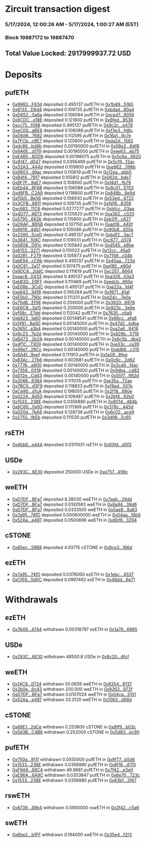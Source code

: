 # Zircuit transaction digest
### 5/17/2024, 12:00:26 AM - 5/17/2024, 1:00:27 AM (EST)
### Block 19887172 to 19887470

## Total Value Locked: 2917999937.72 USD

# Deposits
## pufETH
- [0x9963...F83d](https://etherscan.io/address/0x996303802Ef8B7dD9Eea75b04F1C96D72b90F83d) deposited 0.495137 pufETH in [0x1b49...5160](https://etherscan.io/tx/0x996303802Ef8B7dD9Eea75b04F1C96D72b90F83d)
- [0x8132...D6d4](https://etherscan.io/address/0x8132dbeE2DF0365fb579477Ef7b3261ae221D6d4) deposited 0.109735 pufETH in [0xbdad...80a4](https://etherscan.io/tx/0x8132dbeE2DF0365fb579477Ef7b3261ae221D6d4)
- [0xD652...0a6a](https://etherscan.io/address/0xD65291DCC6Ee601d8c167e2a8e8d51A98e2c0a6a) deposited 0.106094 pufETH in [0xced7...9056](https://etherscan.io/tx/0xD65291DCC6Ee601d8c167e2a8e8d51A98e2c0a6a)
- [0x6CDC...e18E](https://etherscan.io/address/0x6CDCFe7Fe3289b79d82D42b99384a7d9457Fe18E) deposited 0.121800 pufETH in [0x6fed...8536](https://etherscan.io/tx/0x6CDCFe7Fe3289b79d82D42b99384a7d9457Fe18E)
- [0xcc75...f098](https://etherscan.io/address/0xcc755Ffb60683940e4Da3f4724EFD5A12e20f098) deposited 0.495137 pufETH in [0x9c2c...e476](https://etherscan.io/tx/0xcc755Ffb60683940e4Da3f4724EFD5A12e20f098)
- [0xeC00...aBE8](https://etherscan.io/address/0xeC002eB76B50Dbc23Ecf9af21D0C381ECf9BaBE8) deposited 0.106088 pufETH in [0xf3e3...fd6c](https://etherscan.io/tx/0xeC002eB76B50Dbc23Ecf9af21D0C381ECf9BaBE8)
- [0xD6d6...7682](https://etherscan.io/address/0xD6d6E53f46e9fE1510B4610E76A5fb902c387682) deposited 0.112595 pufETH in [0x16a1...9c7e](https://etherscan.io/tx/0xD6d6E53f46e9fE1510B4610E76A5fb902c387682)
- [0x7FCb...c8E7](https://etherscan.io/address/0x7FCb2D3B32A55Ca1D4f0a114c899050c610Bc8E7) deposited 0.120800 pufETH in [0xda2d...1582](https://etherscan.io/tx/0x7FCb2D3B32A55Ca1D4f0a114c899050c610Bc8E7)
- [0xdc86...bd6b](https://etherscan.io/address/0xdc86DA205D3845a1CAcd6d1bA0880e2252f3bd6b) deposited 0.00190000 pufETH in [0x58e2...64f8](https://etherscan.io/tx/0xdc86DA205D3845a1CAcd6d1bA0880e2252f3bd6b)
- [0x9A6E...d179](https://etherscan.io/address/0x9A6E5062FA8836CF407c4C09161E290f38f4d179) deposited 0.00190000 pufETH in [0xee63...eb75](https://etherscan.io/tx/0x9A6E5062FA8836CF407c4C09161E290f38f4d179)
- [0xEAB5...8DD9](https://etherscan.io/address/0xEAB506daEC4E25B6eD81941cd65D0cBad0E98DD9) deposited 0.00198075 pufETH in [0x5c6a...0620](https://etherscan.io/tx/0xEAB506daEC4E25B6eD81941cd65D0cBad0E98DD9)
- [0x9147...d047](https://etherscan.io/address/0x9147aAB5Dc4711d58ee6b1095F872b8E1197d047) deposited 0.0356499 pufETH in [0x5c19...f2ac](https://etherscan.io/tx/0x9147aAB5Dc4711d58ee6b1095F872b8E1197d047)
- [0x32A3...444d](https://etherscan.io/address/0x32A3Ab47D21A11A16db96ceE273477a20bA9444d) deposited 0.109900 pufETH in [0xe962...398b](https://etherscan.io/tx/0x32A3Ab47D21A11A16db96ceE273477a20bA9444d)
- [0x9803...d9ac](https://etherscan.io/address/0x980307AB8390942871B93C5bB64395475eF1d9ac) deposited 0.110619 pufETH in [0x12ea...ebb5](https://etherscan.io/tx/0x980307AB8390942871B93C5bB64395475eF1d9ac)
- [0xB4f4...76f7](https://etherscan.io/address/0xB4f46F69B1352c3183C5128A8610B9bC2A6476f7) deposited 0.105812 pufETH in [0x062d...bde7](https://etherscan.io/tx/0xB4f46F69B1352c3183C5128A8610B9bC2A6476f7)
- [0x9F7F...9aE7](https://etherscan.io/address/0x9F7Ff80b753a3Ac905Be2235b0d076f92B6A9aE7) deposited 0.108900 pufETH in [0xf4d1...fb79](https://etherscan.io/tx/0x9F7Ff80b753a3Ac905Be2235b0d076f92B6A9aE7)
- [0xEb44...8F88](https://etherscan.io/address/0xEb449382Ddf679170C500F7b69F2415785F48F88) deposited 0.106088 pufETH in [0x8c01...5702](https://etherscan.io/tx/0xEb449382Ddf679170C500F7b69F2415785F48F88)
- [0xd9FB...C2A9](https://etherscan.io/address/0xd9FBA6884f4ABfA63c1041eCFfD7C3223e32C2A9) deposited 0.118800 pufETH in [0x848b...9e9d](https://etherscan.io/tx/0xd9FBA6884f4ABfA63c1041eCFfD7C3223e32C2A9)
- [0xf5b0...Be56](https://etherscan.io/address/0xf5b04d7Fe1DA7403709fd920968f5e9eb607Be56) deposited 0.108930 pufETH in [0x53ed...4722](https://etherscan.io/tx/0xf5b04d7Fe1DA7403709fd920968f5e9eb607Be56)
- [0x3CFB...6811](https://etherscan.io/address/0x3CFB9EcB001c352dD5a4F290d10B465254C76811) deposited 0.109735 pufETH in [0xfd16...8358](https://etherscan.io/tx/0x3CFB9EcB001c352dD5a4F290d10B465254C76811)
- [0xc683...11C6](https://etherscan.io/address/0xc68397083807c918eB1a3be4064B7EB5d2e611C6) deposited 0.0277277 pufETH in [0xbfcc...03aa](https://etherscan.io/tx/0xc68397083807c918eB1a3be4064B7EB5d2e611C6)
- [0x4D77...4873](https://etherscan.io/address/0x4D77e0FaA3033Bf742b1feD892D5A87b73074873) deposited 0.125620 pufETH in [0xa362...c020](https://etherscan.io/tx/0x4D77e0FaA3033Bf742b1feD892D5A87b73074873)
- [0x5795...662b](https://etherscan.io/address/0x5795Ee9526c1Bbac244A5a93389Aab1Bc38b662b) deposited 0.115800 pufETH in [0xb31f...c627](https://etherscan.io/tx/0x5795Ee9526c1Bbac244A5a93389Aab1Bc38b662b)
- [0xD9AF...B95B](https://etherscan.io/address/0xD9AFfE6c5282607224d86f187eAe1D5291DbB95B) deposited 0.107150 pufETH in [0xad18...440f](https://etherscan.io/tx/0xD9AFfE6c5282607224d86f187eAe1D5291DbB95B)
- [0x8619...44b1](https://etherscan.io/address/0x861983336C98bebB3728c1F7e631e68EA95f44b1) deposited 0.105098 pufETH in [0x90b8...d20a](https://etherscan.io/tx/0x861983336C98bebB3728c1F7e631e68EA95f44b1)
- [0x2390...5ceD](https://etherscan.io/address/0x2390D989Baf09fa0f2e30c718B75370c2Ddd5ceD) deposited 0.495137 pufETH in [0xbdf2...3ac7](https://etherscan.io/tx/0x2390D989Baf09fa0f2e30c718B75370c2Ddd5ceD)
- [0x3641...108C](https://etherscan.io/address/0x364139A7A43726C5e3cE862A3e9ed675dBcC108C) deposited 0.109031 pufETH in [0xc677...d374](https://etherscan.io/tx/0x364139A7A43726C5e3cE862A3e9ed675dBcC108C)
- [0x5808...D91c](https://etherscan.io/address/0x5808F85191BF8F9e78bB2a01F943120149e7D91c) deposited 0.105842 pufETH in [0xd545...e8be](https://etherscan.io/tx/0x5808F85191BF8F9e78bB2a01F943120149e7D91c)
- [0x6153...3271](https://etherscan.io/address/0x6153222AacC6C0Be2a248BA3e9589016F5dE3271) deposited 0.110022 pufETH in [0x12cc...45a9](https://etherscan.io/tx/0x6153222AacC6C0Be2a248BA3e9589016F5dE3271)
- [0x02B1...F279](https://etherscan.io/address/0x02B1d26BaeBc3230eBeb9E91297Ba9A3F0acF279) deposited 0.105873 pufETH in [0x7159...c04b](https://etherscan.io/tx/0x02B1d26BaeBc3230eBeb9E91297Ba9A3F0acF279)
- [0xbE94...cC6b](https://etherscan.io/address/0xbE9441cf1F08D1b3879bc02e4f05934EC051cC6b) deposited 0.495137 pufETH in [0x40aa...723d](https://etherscan.io/tx/0xbE9441cf1F08D1b3879bc02e4f05934EC051cC6b)
- [0x0C81...2a17](https://etherscan.io/address/0x0C8145E0f2b2a53f3C98BaE0DB58751d5F212a17) deposited 0.107475 pufETH in [0xef85...e90d](https://etherscan.io/tx/0x0C8145E0f2b2a53f3C98BaE0DB58751d5F212a17)
- [0x9DC4...2ddC](https://etherscan.io/address/0x9DC4dadB117e16eB88Ca30ae88248332A1202ddC) deposited 0.111619 pufETH in [0xc257...6664](https://etherscan.io/tx/0x9DC4dadB117e16eB88Ca30ae88248332A1202ddC)
- [0xaac8...0433](https://etherscan.io/address/0xaac810d1fbd35Df7D63d6276742B064589Dc0433) deposited 0.495137 pufETH in [0xa326...03a3](https://etherscan.io/tx/0xaac810d1fbd35Df7D63d6276742B064589Dc0433)
- [0xbB3D...E9FF](https://etherscan.io/address/0xbB3D9ABC664bbe0f8Cb97F857a760Cc6b02cE9FF) deposited 0.111469 pufETH in [0xedcb...665e](https://etherscan.io/tx/0xbB3D9ABC664bbe0f8Cb97F857a760Cc6b02cE9FF)
- [0xE08b...3CdC](https://etherscan.io/address/0xE08b057Eac983b9cB6aDEAd0CedE96655d8d3CdC) deposited 0.495137 pufETH in [0xe22a...1d4f](https://etherscan.io/tx/0xE08b057Eac983b9cB6aDEAd0CedE96655d8d3CdC)
- [0xe643...94f8](https://etherscan.io/address/0xe643f2bf6DE398e5895a641F57C6Aca402A494f8) deposited 0.106284 pufETH in [0xf871...81af](https://etherscan.io/tx/0xe643f2bf6DE398e5895a641F57C6Aca402A494f8)
- [0xE5b0...790c](https://etherscan.io/address/0xE5b0541E9cefd1255FB79ddB530558143c10790c) deposited 0.111331 pufETH in [0xd24c...7e0a](https://etherscan.io/tx/0xE5b0541E9cefd1255FB79ddB530558143c10790c)
- [0x75dB...Ef58](https://etherscan.io/address/0x75dB91dCFC7E3351018798B6e57Eda209809Ef58) deposited 0.200000 pufETH in [0x3620...6978](https://etherscan.io/tx/0x75dB91dCFC7E3351018798B6e57Eda209809Ef58)
- [0xE6C8...3a15](https://etherscan.io/address/0xE6C8e557F1d023f888581C77266C6d4bA9B23a15) deposited 0.200000 pufETH in [0x923c...3e9e](https://etherscan.io/tx/0xE6C8e557F1d023f888581C77266C6d4bA9B23a15)
- [0xf58c...E7dd](https://etherscan.io/address/0xf58c60ebB722CeDA010b3910E7a8f5c8ca80E7dd) deposited 0.112042 pufETH in [0x7635...c6a9](https://etherscan.io/tx/0xf58c60ebB722CeDA010b3910E7a8f5c8ca80E7dd)
- [0xb823...1a60](https://etherscan.io/address/0xb82350bfE2a14c047D6A43e8eCCE3d7E79961a60) deposited 0.00148541 pufETH in [0x66cc...efa8](https://etherscan.io/tx/0xb82350bfE2a14c047D6A43e8eCCE3d7E79961a60)
- [0x5f81...9a0D](https://etherscan.io/address/0x5f81b28085b7a9ad3FB15Ea5De02bF2D5de39a0D) deposited 0.00140000 pufETH in [0x47d2...bdba](https://etherscan.io/tx/0x5f81b28085b7a9ad3FB15Ea5De02bF2D5de39a0D)
- [0x365f...a3b4](https://etherscan.io/address/0x365f101B5ce73298A47c3C37cAfF19375421a3b4) deposited 0.00140000 pufETH in [0xa2a6...9418](https://etherscan.io/tx/0x365f101B5ce73298A47c3C37cAfF19375421a3b4)
- [0x9c23...7e2d](https://etherscan.io/address/0x9c23156069bEc748974F7739cf1016F69CB17e2d) deposited 0.00140000 pufETH in [0x828b...5716](https://etherscan.io/tx/0x9c23156069bEc748974F7739cf1016F69CB17e2d)
- [0xB472...2b2A](https://etherscan.io/address/0xB4723d962aA6829aDbbDD776f91d153bF5e32b2A) deposited 0.00140000 pufETH in [0x6c5b...dbe2](https://etherscan.io/tx/0xB4723d962aA6829aDbbDD776f91d153bF5e32b2A)
- [0x4f1C...73D9](https://etherscan.io/address/0x4f1C84c2F8989636c58fE440eb669dd1eE9973D9) deposited 0.00140000 pufETH in [0xe33c...ca39](https://etherscan.io/tx/0x4f1C84c2F8989636c58fE440eb669dd1eE9973D9)
- [0x99e7...28Cc](https://etherscan.io/address/0x99e77e371E406226F3047162Fec26D7C6D7728Cc) deposited 0.00140000 pufETH in [0xdd68...c315](https://etherscan.io/tx/0x99e77e371E406226F3047162Fec26D7C6D7728Cc)
- [0x6A4f...9eef](https://etherscan.io/address/0x6A4f5606a9A75ee8259f3d2D9e15bE623fb59eef) deposited 0.111913 pufETH in [0xfa09...8fee](https://etherscan.io/tx/0x6A4f5606a9A75ee8259f3d2D9e15bE623fb59eef)
- [0x83Ac...27b6](https://etherscan.io/address/0x83Ac15fF1A8a2aa8b7407E27d8648ffc643F27b6) deposited 0.602681 pufETH in [0x0c6c...2d62](https://etherscan.io/tx/0x83Ac15fF1A8a2aa8b7407E27d8648ffc643F27b6)
- [0x777A...a900](https://etherscan.io/address/0x777A107fe53C8CC314a5B5D65007137E986ba900) deposited 0.00140000 pufETH in [0x2ca9...f4ac](https://etherscan.io/tx/0x777A107fe53C8CC314a5B5D65007137E986ba900)
- [0x7358...0318](https://etherscan.io/address/0x73586F9BFBFe90Ec13936edAe28740f6044F0318) deposited 0.00140000 pufETH in [0x9dba...cd82](https://etherscan.io/tx/0x73586F9BFBFe90Ec13936edAe28740f6044F0318)
- [0xD12e...Cd43](https://etherscan.io/address/0xD12e0E37D9B77169129731156375Bf00af68Cd43) deposited 0.00140000 pufETH in [0x55f7...982d](https://etherscan.io/tx/0xD12e0E37D9B77169129731156375Bf00af68Cd43)
- [0x2066...6384](https://etherscan.io/address/0x20665D0af0f0B3284680BA4609F844d451A76384) deposited 0.111035 pufETH in [0xe35a...72ae](https://etherscan.io/tx/0x20665D0af0f0B3284680BA4609F844d451A76384)
- [0x7BC0...d3F9](https://etherscan.io/address/0x7BC0bBd532aAFa85B2F39D9A63302CAc90Afd3F9) deposited 0.118833 pufETH in [0xf8ad...507e](https://etherscan.io/tx/0x7BC0bBd532aAFa85B2F39D9A63302CAc90Afd3F9)
- [0xCe90...d1cA](https://etherscan.io/address/0xCe90B92ED6db38C6F068e410E56e36BE366dd1cA) deposited 0.198055 pufETH in [0x2f18...880e](https://etherscan.io/tx/0xCe90B92ED6db38C6F068e410E56e36BE366dd1cA)
- [0x022A...8d50](https://etherscan.io/address/0x022A459d791A5a594b59924Aa70D45e7C9508d50) deposited 0.109487 pufETH in [0x2bf4...92b0](https://etherscan.io/tx/0x022A459d791A5a594b59924Aa70D45e7C9508d50)
- [0x1533...238E](https://etherscan.io/address/0x153346c5C02b74EE64780a7a1dB42004eF86238E) deposited 0.0356880 pufETH in [0x8014...484b](https://etherscan.io/tx/0x153346c5C02b74EE64780a7a1dB42004eF86238E)
- [0x6C60...0e93](https://etherscan.io/address/0x6C6019Eca8812fC5AaBCc55938DC284BF9fb0e93) deposited 0.111369 pufETH in [0x378c...445d](https://etherscan.io/tx/0x6C6019Eca8812fC5AaBCc55938DC284BF9fb0e93)
- [0x020d...7bA6](https://etherscan.io/address/0x020dC126487b0bf5CF716683E64996b3A33e7bA6) deposited 0.128736 pufETH in [0x6c02...ace9](https://etherscan.io/tx/0x020dC126487b0bf5CF716683E64996b3A33e7bA6)
- [0x2755...fbEb](https://etherscan.io/address/0x2755d2f8769D71482319bAC836e700F870DEfbEb) deposited 0.111530 pufETH in [0x3d98...5c65](https://etherscan.io/tx/0x2755d2f8769D71482319bAC836e700F870DEfbEb)
## rsETH
- [0x4bb6...e444](https://etherscan.io/address/0x4bb6460b04b6815223518014b2150F3b54Eae444) deposited 0.0311031 rsETH in [0x93fd...d5f3](https://etherscan.io/tx/0x4bb6460b04b6815223518014b2150F3b54Eae444)
## USDe
- [0x293C...6E30](https://etherscan.io/address/0x293C6937D8D82e05B01335F7B33FBA0c8e256E30) deposited 250000 USDe in [0xe757...498c](https://etherscan.io/tx/0x293C6937D8D82e05B01335F7B33FBA0c8e256E30)
## weETH
- [0xD7DF...BFa7](https://etherscan.io/address/0xD7DF7E085214743530afF339aFC420c7c720BFa7) deposited 8.38030 weETH in [0x7aeb...29dd](https://etherscan.io/tx/0xD7DF7E085214743530afF339aFC420c7c720BFa7)
- [0xD7DF...BFa7](https://etherscan.io/address/0xD7DF7E085214743530afF339aFC420c7c720BFa7) deposited 0.0192583 weETH in [0x6a94...39d6](https://etherscan.io/tx/0xD7DF7E085214743530afF339aFC420c7c720BFa7)
- [0xD7DF...BFa7](https://etherscan.io/address/0xD7DF7E085214743530afF339aFC420c7c720BFa7) deposited 0.0333505 weETH in [0x5ae8...8a83](https://etherscan.io/tx/0xD7DF7E085214743530afF339aFC420c7c720BFa7)
- [0x7a95...74fD](https://etherscan.io/address/0x7a9552F469b7374527d57dc60Cdfb5d8333d74fD) deposited 0.000600000 weETH in [0x04aa...16b8](https://etherscan.io/tx/0x7a9552F469b7374527d57dc60Cdfb5d8333d74fD)
- [0x52Aa...e497](https://etherscan.io/address/0x52Aa899454998Be5b000Ad077a46Bbe360F4e497) deposited 0.0500696 weETH in [0x6bf8...3294](https://etherscan.io/tx/0x52Aa899454998Be5b000Ad077a46Bbe360F4e497)
## cSTONE
- [0x85ec...59B8](https://etherscan.io/address/0x85ec637E8d766A040D71f58975dBa48dE45E59B8) deposited 4.93715 cSTONE in [0x9ce3...166d](https://etherscan.io/tx/0x85ec637E8d766A040D71f58975dBa48dE45E59B8)
## ezETH
- [0x7a95...74fD](https://etherscan.io/address/0x7a9552F469b7374527d57dc60Cdfb5d8333d74fD) deposited 0.0376000 ezETH in [0x1ebc...4537](https://etherscan.io/tx/0x7a9552F469b7374527d57dc60Cdfb5d8333d74fD)
- [0xCfE6...5d0C](https://etherscan.io/address/0xCfE6ab9F66C0abBa8081Ff0789272eE4688A5d0C) deposited 0.0997462 ezETH in [0x48dd...6e71](https://etherscan.io/tx/0xCfE6ab9F66C0abBa8081Ff0789272eE4688A5d0C)
# Withdrawals
## ezETH
- [0x7A49...4744](https://etherscan.io/address/0x7A493Be5c2ce014cD049Bf178a1ac0Db1B434744) withdrawn 0.00318797 ezETH in [0x1a76...6685](https://etherscan.io/tx/0x7A493Be5c2ce014cD049Bf178a1ac0Db1B434744)
## USDe
- [0x293C...6E30](https://etherscan.io/address/0x293C6937D8D82e05B01335F7B33FBA0c8e256E30) withdrawn 48500.8 USDe in [0x8c20...4fcf](https://etherscan.io/tx/0x293C6937D8D82e05B01335F7B33FBA0c8e256E30)
## weETH
- [0x14C9...0724](https://etherscan.io/address/0x14C908a60c2e4e6bdA83A75B46c5a2673a340724) withdrawn 50.0659 weETH in [0x9354...9137](https://etherscan.io/tx/0x14C908a60c2e4e6bdA83A75B46c5a2673a340724)
- [0x3b0e...6c43](https://etherscan.io/address/0x3b0ee4f0650B70A7C132d9036E2f01Ed869b6c43) withdrawn 200.000 weETH in [0x9263...972f](https://etherscan.io/tx/0x3b0ee4f0650B70A7C132d9036E2f01Ed869b6c43)
- [0xD7DF...BFa7](https://etherscan.io/address/0xD7DF7E085214743530afF339aFC420c7c720BFa7) withdrawn 0.0107024 weETH in [0x04ca...3101](https://etherscan.io/tx/0xD7DF7E085214743530afF339aFC420c7c720BFa7)
- [0x52Aa...e497](https://etherscan.io/address/0x52Aa899454998Be5b000Ad077a46Bbe360F4e497) withdrawn 33.3120 weETH in [0x1063...d68d](https://etherscan.io/tx/0x52Aa899454998Be5b000Ad077a46Bbe360F4e497)
## cSTONE
- [0x68E1...2dCe](https://etherscan.io/address/0x68E19dC79168c0749021E6F95EE0Eb0EeD7b2dCe) withdrawn 0.253800 cSTONE in [0x8ff9...b03c](https://etherscan.io/tx/0x68E19dC79168c0749021E6F95EE0Eb0EeD7b2dCe)
- [0x5d3B...C4B6](https://etherscan.io/address/0x5d3B2b9055b5e3ebdb81fe6cb18aa5983ad7C4B6) withdrawn 0.252000 cSTONE in [0x5d83...ec90](https://etherscan.io/tx/0x5d3B2b9055b5e3ebdb81fe6cb18aa5983ad7C4B6)
## pufETH
- [0x750a...9111](https://etherscan.io/address/0x750aa38dC28aaba45443515Bc1A5cD9Adc919111) withdrawn 0.0550000 pufETH in [0x9f77...b5d6](https://etherscan.io/tx/0x750aa38dC28aaba45443515Bc1A5cD9Adc919111)
- [0x1533...238E](https://etherscan.io/address/0x153346c5C02b74EE64780a7a1dB42004eF86238E) withdrawn 0.0356880 pufETH in [0x8f18...d170](https://etherscan.io/tx/0x153346c5C02b74EE64780a7a1dB42004eF86238E)
- [0xF9A9...68C4](https://etherscan.io/address/0xF9A95708B4C7FC077677C0B4cB0F4c00A69f68C4) withdrawn 49.9681 pufETH in [0x7f42...e3e0](https://etherscan.io/tx/0xF9A95708B4C7FC077677C0B4cB0F4c00A69f68C4)
- [0xE96A...6A9C](https://etherscan.io/address/0xE96A2a3Dbb2329d319DCaF5D5d95ccE636996A9C) withdrawn 0.0353847 pufETH in [0x6e70...723c](https://etherscan.io/tx/0xE96A2a3Dbb2329d319DCaF5D5d95ccE636996A9C)
- [0x1533...238E](https://etherscan.io/address/0x153346c5C02b74EE64780a7a1dB42004eF86238E) withdrawn 0.0356880 pufETH in [0x83b1...2f47](https://etherscan.io/tx/0x153346c5C02b74EE64780a7a1dB42004eF86238E)
## rswETH
- [0x8739...49b4](https://etherscan.io/address/0x873946b31bF2BAa6b5aF87Bb2414c747A75949b4) withdrawn 0.0900000 rswETH in [0x2f42...c5a6](https://etherscan.io/tx/0x873946b31bF2BAa6b5aF87Bb2414c747A75949b4)
## swETH
- [0x6be2...b1FF](https://etherscan.io/address/0x6be232616B4862f5dBC14fD19Bb704d7596Cb1FF) withdrawn 0.194000 swETH in [0x35e4...f2f3](https://etherscan.io/tx/0x6be232616B4862f5dBC14fD19Bb704d7596Cb1FF)
